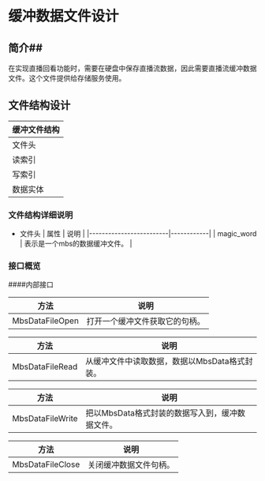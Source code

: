 # 缓冲数据文件设计
## 简介##
在实现直播回看功能时，需要在硬盘中保存直播流数据，因此需要直播流缓冲数据文件。这个文件提供给存储服务使用。

## 文件结构设计

| 缓冲文件结构 |
| ------  |
|文件头|	
|读索引|	
|写索引|	
|数据实体|	

### 文件结构详细说明
* 文件头
| 属性                    | 说明        |
|-------------------------|------------|
| magic_word         | 表示是一个mbs的数据缓冲文件。 |

### 接口概览 
####内部接口

| 方法                    | 说明        |
|-------------------------|------------|
| MbsDataFileOpen         | 打开一个缓冲文件获取它的句柄。 |

| 方法                    | 说明        |
|-------------------------|------------|
| MbsDataFileRead         | 从缓冲文件中读取数据，数据以MbsData格式封装。 |

| 方法                    | 说明        |
|-------------------------|------------|
| MbsDataFileWrite        | 把以MbsData格式封装的数据写入到，缓冲数据文件。 |

| 方法                    | 说明        |
|------------------------ |------------|
| MbsDataFileClose        | 关闭缓冲数据文件句柄。 |

